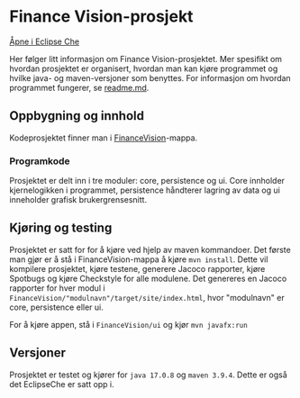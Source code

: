 # Finance Vision-prosjekt
[Åpne i Eclipse Che](https://che.stud.ntnu.no/#https://gitlab.stud.idi.ntnu.no/it1901/groups-2023/gr2312/gr2312?new)

Her følger litt informasjon om Finance Vision-prosjektet. Mer spesifikt om hvordan prosjektet er organisert, hvordan man kan kjøre programmet og hvilke java- og maven-versjoner som benyttes. For informasjon om hvordan programmet fungerer, se [readme.md](FinanceVision/readme.md).

## Oppbygning og innhold
Kodeprosjektet finner man i [FinanceVision](FinanceVision)-mappa.

### Programkode
Prosjektet er delt inn i tre moduler: core, persistence og ui. Core innholder kjernelogikken i programmet, persistence håndterer lagring av data og ui inneholder grafisk brukergrensesnitt. 

## Kjøring og testing
Prosjektet er satt for for å kjøre ved hjelp av maven kommandoer. Det første man gjør er å stå i FinanceVision-mappa å kjøre `mvn install`. Dette vil kompilere prosjektet, kjøre testene, generere Jacoco rapporter, kjøre Spotbugs og kjøre Checkstyle for alle modulene. Det genereres en Jacoco rapporter for hver modul i `FinanceVision/"modulnavn"/target/site/index.html`, hvor "modulnavn" er core, persistence eller ui.

For å kjøre appen, stå i `FinanceVision/ui` og kjør `mvn javafx:run`



## Versjoner
Prosjektet er testet og kjører for `java 17.0.8` og `maven 3.9.4`. Dette er også det EclipseChe er satt opp i.